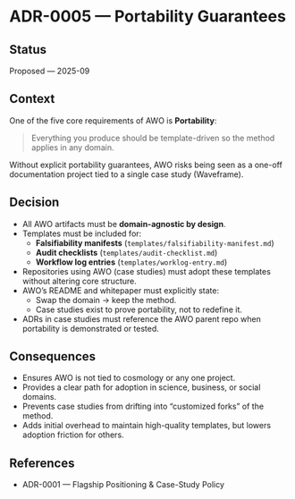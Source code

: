 # ADR-0005 — Portability Guarantees

## Status
Proposed — 2025-09

## Context
One of the five core requirements of AWO is **Portability**:  
> Everything you produce should be template-driven so the method applies in any domain.  

Without explicit portability guarantees, AWO risks being seen as a one-off documentation project tied to a single case study (Waveframe).

## Decision
- All AWO artifacts must be **domain-agnostic by design**.  
- Templates must be included for:  
  - **Falsifiability manifests** (`templates/falsifiability-manifest.md`)  
  - **Audit checklists** (`templates/audit-checklist.md`)  
  - **Workflow log entries** (`templates/worklog-entry.md`)  
- Repositories using AWO (case studies) must adopt these templates without altering core structure.  
- AWO’s README and whitepaper must explicitly state:  
  - Swap the domain → keep the method.  
  - Case studies exist to prove portability, not to redefine it.  
- ADRs in case studies must reference the AWO parent repo when portability is demonstrated or tested.

## Consequences
- Ensures AWO is not tied to cosmology or any one project.  
- Provides a clear path for adoption in science, business, or social domains.  
- Prevents case studies from drifting into “customized forks” of the method.  
- Adds initial overhead to maintain high-quality templates, but lowers adoption friction for others.

## References
- ADR-0001 — Flagship Positioning & Case-Study Policy  
